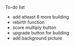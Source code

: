 To-do list
- add atleast 6 more building
- rebirth function
- score multiply button
- upgrade button for building
- add background picture
